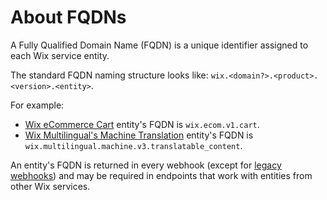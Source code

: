 # About FQDNs

A Fully Qualified Domain Name (FQDN) is a unique identifier assigned to each Wix service entity.

The standard FQDN naming structure looks like: `wix.<domain?>.<product>.<version>.<entity>`.

For example:
- [Wix eCommerce Cart](https://dev.wix.com/docs/rest/business-solutions/e-commerce/cart/introduction) entity's FQDN is `wix.ecom.v1.cart`.
- [Wix Multilingual's Machine Translation](https://dev.wix.com/docs/rest/business-management/multilingual/machine-translation/introduction) entity's FQDN is `wix.multilingual.machine.v3.translatable_content`.

An entity's FQDN is returned in every webhook (except for [legacy webhooks]()) and may be required in endpoints that work with entities from other Wix services.
